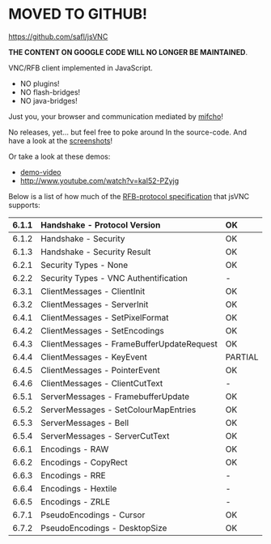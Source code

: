 # MOVED TO GITHUB! #

https://github.com/safl/jsVNC

**THE CONTENT ON GOOGLE CODE WILL NO LONGER BE MAINTAINED**.

VNC/RFB client implemented in JavaScript.

  * NO plugins!
  * NO flash-bridges!
  * NO java-bridges!

Just you, your browser and communication mediated by [mifcho](http://code.google.com/p/mifcho/)!

No releases, yet... but feel free to poke around In the source-code.
And have a look at the [screenshots](screenshots.md)!

Or take a look at these demos:

  * [demo-video](http://www.youtube.com/watch?v=TocE4MzsD-c)
  * http://www.youtube.com/watch?v=kaI52-PZyjg

Below is a list of how much of the [RFB-protocol specification](http://www.realvnc.com/docs/rfbproto.pdf) that jsVNC supports:

| 6.1.1 | Handshake - Protocol Version | OK |
|:------|:-----------------------------|:---|
| 6.1.2 | Handshake - Security         | OK |
| 6.1.3 | Handshake - Security Result  | OK |
| 6.2.1 | Security Types - None        | OK |
| 6.2.2 | Security Types - VNC Authentification | -  |
| 6.3.1 | ClientMessages - ClientInit  | OK |
| 6.3.2 | ClientMessages - ServerInit  | OK |
| 6.4.1 | ClientMessages - SetPixelFormat | OK |
| 6.4.2 | ClientMessages - SetEncodings | OK |
| 6.4.3 | ClientMessages - FrameBufferUpdateRequest | OK |
| 6.4.4 | ClientMessages - KeyEvent    | PARTIAL |
| 6.4.5 | ClientMessages - PointerEvent | OK |
| 6.4.6 | ClientMessages - ClientCutText | -  |
| 6.5.1 | ServerMessages - FramebufferUpdate | OK |
| 6.5.2 | ServerMessages - SetColourMapEntries | OK |
| 6.5.3 | ServerMessages - Bell        | OK |
| 6.5.4 | ServerMessages - ServerCutText | OK |
| 6.6.1 | Encodings - RAW              | OK |
| 6.6.2 | Encodings - CopyRect         | OK |
| 6.6.3 | Encodings - RRE              | -  |
| 6.6.4 | Encodings - Hextile          | -  |
| 6.6.5 | Encodings - ZRLE             | -  |
| 6.7.1 | PseudoEncodings - Cursor     | OK |
| 6.7.2 | PseudoEncodings - DesktopSize | OK |